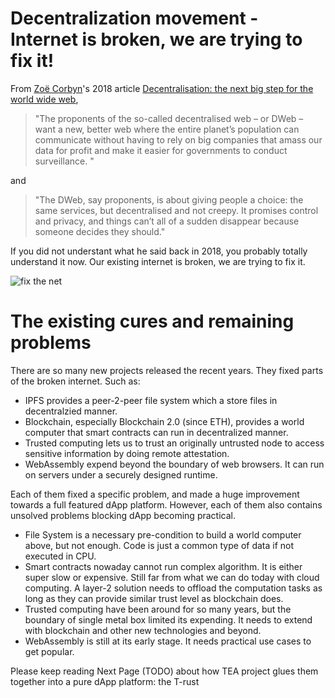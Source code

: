 # Decentralization movement - Internet is broken, we are trying to fix it!
From [Zoë Corbyn](https://www.theguardian.com/profile/zoe-corbyn)'s 2018 article [Decentralisation: the next big step for the world wide web](https://www.theguardian.com/technology/2018/sep/08/decentralisation-next-big-step-for-the-world-wide-web-dweb-data-internet-censorship-brewster-kahle), 
>"The proponents of the so-called decentralised web – or DWeb – want a new, better web where the entire planet’s population can communicate without having to rely on big companies that amass our data for profit and make it easier for governments to conduct surveillance. "

and 


>"The DWeb, say proponents, is about giving people a choice: the same services, but decentralised and not creepy. It promises control and privacy, and things can’t all of a sudden disappear because someone decides they should."

If you did not understant what he said back in 2018, you probably totally understand it now. Our existing internet is broken, we are trying to fix it.

![fix the net](https://github.com/tearust/tea-docs/blob/main/res/fix-the-net.png?raw=true)

# The existing cures and remaining problems
There are so many new projects released the recent years. They fixed parts of the broken internet. Such as:
- IPFS provides a peer-2-peer file system which a store files in decentralzied manner.
- Blockchain, especially Blockchain 2.0 (since ETH), provides a world computer that smart contracts can run in decentralized manner.
- Trusted computing lets us to trust an originally untrusted node to access sensitive information by doing remote attestation.
- WebAssembly expend beyond the boundary of web browsers. It can run on servers under a securely designed runtime.

Each of them fixed a specific problem, and made a huge improvement towards a full featured dApp platform. However, each of them also contains unsolved problems blocking dApp becoming practical.
- File System is a necessary pre-condition to build a world computer above, but not enough. Code is just a common type of data if not executed in CPU.
- Smart contracts nowaday cannot run complex algorithm. It is either super slow or expensive. Still far from what we can do today with cloud computing. A layer-2 solution needs to offload the computation tasks as long as they can provide similar trust level as blockchain does.
- Trusted computing have been around for so many years, but the boundary of single metal box limited its expending. It needs to extend with blockchain and other new technologies and beyond.
- WebAssembly is still at its early stage. It needs practical use cases to get popular. 

Please keep reading Next Page (TODO) about how TEA project glues them together into a pure dApp platform: the T-rust